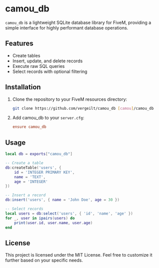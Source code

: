 # camou_db

`camou_db` is a lightweight SQLite database library for FiveM, providing a simple interface for highly performant database operations.

## Features

- Create tables
- Insert, update, and delete records
- Execute raw SQL queries
- Select records with optional filtering

## Installation

1. Clone the repository to your FiveM resources directory:
    ```sh
    git clone https://github.com/vergeilt/camou_db [camou]/camou_db
    ```

2. Add camou_db to your `server.cfg`:
    ```cfg
    ensure camou_db
    ```

## Usage

```lua
local db = exports["camou_db"]

-- Create a table
db:createTable('users', {
    id = 'INTEGER PRIMARY KEY',
    name = 'TEXT',
    age = 'INTEGER'
})

-- Insert a record
db:insert('users', { name = 'John Doe', age = 30 })

-- Select records
local users = db:select('users', { 'id', 'name', 'age' })
for _, user in ipairs(users) do
    print(user.id, user.name, user.age)
end
```

## License

This project is licensed under the MIT License.
Feel free to customize it further based on your specific needs.